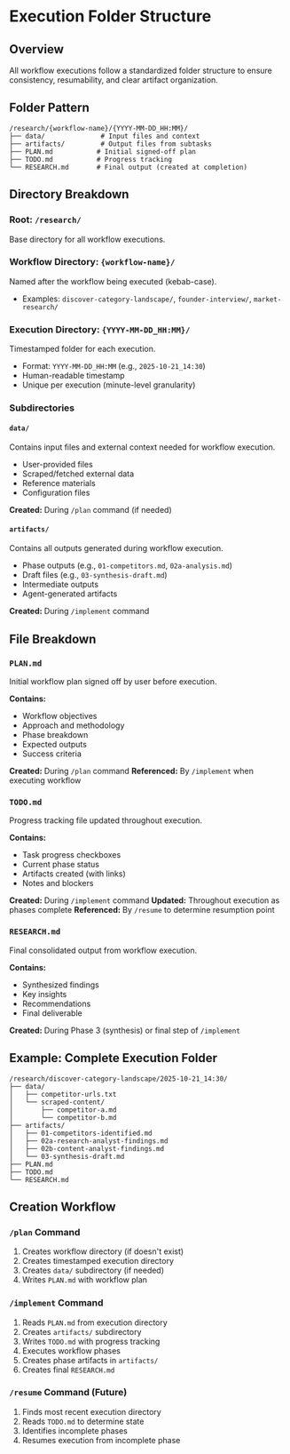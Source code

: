 # Execution Folder Structure

## Overview

All workflow executions follow a standardized folder structure to ensure consistency, resumability, and clear artifact organization.

## Folder Pattern

```
/research/{workflow-name}/{YYYY-MM-DD_HH:MM}/
├── data/              # Input files and context
├── artifacts/         # Output files from subtasks
├── PLAN.md           # Initial signed-off plan
├── TODO.md           # Progress tracking
└── RESEARCH.md       # Final output (created at completion)
```

## Directory Breakdown

### Root: `/research/`
Base directory for all workflow executions.

### Workflow Directory: `{workflow-name}/`
Named after the workflow being executed (kebab-case).
- Examples: `discover-category-landscape/`, `founder-interview/`, `market-research/`

### Execution Directory: `{YYYY-MM-DD_HH:MM}/`
Timestamped folder for each execution.
- Format: `YYYY-MM-DD_HH:MM` (e.g., `2025-10-21_14:30`)
- Human-readable timestamp
- Unique per execution (minute-level granularity)

### Subdirectories

#### `data/`
Contains input files and external context needed for workflow execution.
- User-provided files
- Scraped/fetched external data
- Reference materials
- Configuration files

**Created:** During `/plan` command (if needed)

#### `artifacts/`
Contains all outputs generated during workflow execution.
- Phase outputs (e.g., `01-competitors.md`, `02a-analysis.md`)
- Draft files (e.g., `03-synthesis-draft.md`)
- Intermediate outputs
- Agent-generated artifacts

**Created:** During `/implement` command

## File Breakdown

### `PLAN.md`
Initial workflow plan signed off by user before execution.

**Contains:**
- Workflow objectives
- Approach and methodology
- Phase breakdown
- Expected outputs
- Success criteria

**Created:** During `/plan` command
**Referenced:** By `/implement` when executing workflow

### `TODO.md`
Progress tracking file updated throughout execution.

**Contains:**
- Task progress checkboxes
- Current phase status
- Artifacts created (with links)
- Notes and blockers

**Created:** During `/implement` command
**Updated:** Throughout execution as phases complete
**Referenced:** By `/resume` to determine resumption point

### `RESEARCH.md`
Final consolidated output from workflow execution.

**Contains:**
- Synthesized findings
- Key insights
- Recommendations
- Final deliverable

**Created:** During Phase 3 (synthesis) or final step of `/implement`

## Example: Complete Execution Folder

```
/research/discover-category-landscape/2025-10-21_14:30/
├── data/
│   ├── competitor-urls.txt
│   └── scraped-content/
│       ├── competitor-a.md
│       └── competitor-b.md
├── artifacts/
│   ├── 01-competitors-identified.md
│   ├── 02a-research-analyst-findings.md
│   ├── 02b-content-analyst-findings.md
│   └── 03-synthesis-draft.md
├── PLAN.md
├── TODO.md
└── RESEARCH.md
```

## Creation Workflow

### `/plan` Command
1. Creates workflow directory (if doesn't exist)
2. Creates timestamped execution directory
3. Creates `data/` subdirectory (if needed)
4. Writes `PLAN.md` with workflow plan

### `/implement` Command
1. Reads `PLAN.md` from execution directory
2. Creates `artifacts/` subdirectory
3. Writes `TODO.md` with progress tracking
4. Executes workflow phases
5. Creates phase artifacts in `artifacts/`
6. Creates final `RESEARCH.md`

### `/resume` Command (Future)
1. Finds most recent execution directory
2. Reads `TODO.md` to determine state
3. Identifies incomplete phases
4. Resumes execution from incomplete phase
